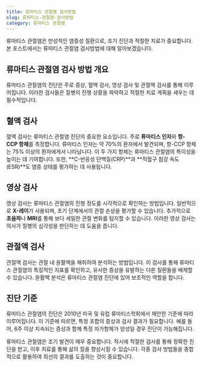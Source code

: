 ```yaml
---
title: 류마티스 관절염 검사방법
slug: 류마티스-관절염-검사방법
category: 류마티스 관절염
---
```


류마티스 관절염은 만성적인 염증성 질환으로, 조기 진단과 적절한 치료가 중요합니다. 본 포스트에서는 류마티스 관절염 검사방법에 대해 알아보겠습니다.

## 류마티스 관절염 검사 방법 개요

류마티스 관절염의 진단은 주로 증상, 혈액 검사, 영상 검사 및 관절액 검사를 통해 이루어집니다. 이러한 검사들은 질병의 진행 상황을 파악하고 적절한 치료 계획을 세우는 데 필수적입니다.

## **혈액 검사**

혈액 검사는 류마티스 관절염 진단의 중요한 요소입니다. 주로 **류마티스 인자**와 **항-CCP 항체**를 측정합니다. 류마티스 인자는 약 70%의 환자에서 발견되며, 항-CCP 항체는 75% 이상의 환자에게서 나타납니다. 이 두 가지 항체는 류마티스 관절염의 특이성을 높이는 데 기여합니다. 또한, **C-반응성 단백질(CRP)**과 **적혈구 침강 속도(ESR)**도 염증 상태를 평가하는 데 사용됩니다.

## **영상 검사**

영상 검사는 류마티스 관절염의 진행 정도를 시각적으로 확인하는 방법입니다. 일반적으로 **X-레이**가 사용되며, 초기 단계에서의 관절 손상을 평가할 수 있습니다. 추가적으로 **초음파**나 **MRI**를 통해 보다 세밀한 관절 변화를 탐지할 수 있습니다. 이러한 영상 검사는 의사가 질병의 심각성을 판단하는 데 도움을 줍니다.

## **관절액 검사**

관절액 검사는 관절 내 윤활액을 채취하여 분석하는 방법입니다. 이 검사를 통해 류마티스 관절염의 특징적인 지표를 확인하고, 유사한 증상을 유발하는 다른 질환들을 배제할 수 있습니다. 윤활액 분석은 류마티스 관절염 진단에 있어 보조적인 역할을 합니다.

## **진단 기준**

류마티스 관절염의 진단은 2010년 미국 및 유럽 류마티스학회에서 제안한 기준에 따라 이루어집니다. 이 기준에 따르면, 특정 조합의 증상과 검사 결과가 필요합니다. 예를 들어, 6주 이상 지속되는 증상과 함께 특정 자가항체가 양성일 경우 진단이 가능해집니다.

류마티스 관절염은 조기 발견이 매우 중요합니다. 적시에 적절한 검사를 통해 정확한 진단을 받고, 이후 치료를 통해 삶의 질을 향상시킬 수 있습니다. 각종 검사 방법들을 종합적으로 활용하여 최선의 결과를 도출하는 것이 중요합니다.